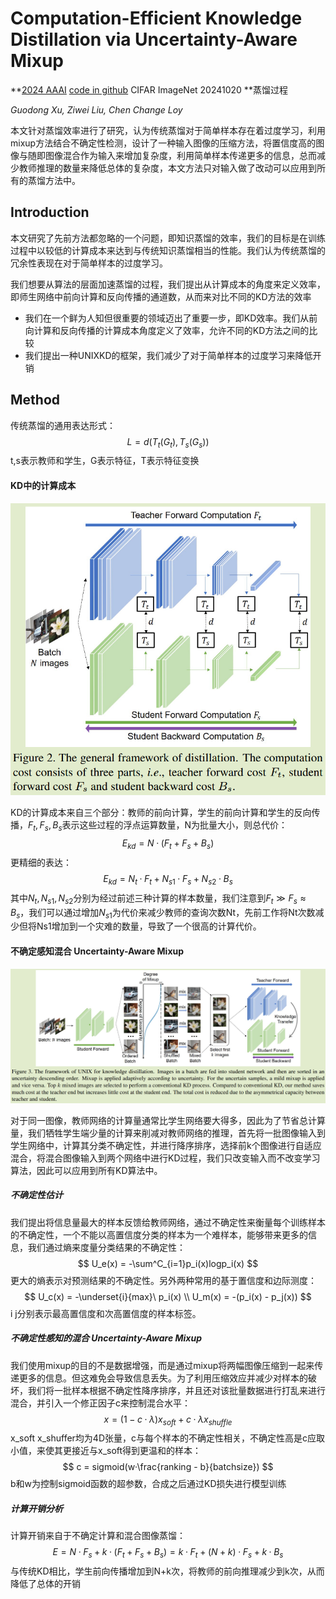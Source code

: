 # Computation-Efficient Knowledge Distillation via Uncertainty-Aware Mixup

**[2024 AAAI](https://arxiv.org/abs/2012.09413)	[code in github](https://github.com/xuguodong03/UNIXKD)	CIFAR  ImageNet	20241020	**蒸馏过程

*Guodong Xu, Ziwei Liu, Chen Change Loy*

本文针对蒸馏效率进行了研究，认为传统蒸馏对于简单样本存在着过度学习，利用mixup方法结合不确定性检测，设计了一种输入图像的压缩方法，将置信度高的图像与随即图像混合作为输入来增加复杂度，利用简单样本传递更多的信息，总而减少教师推理的数量来降低总体的复杂度，本文方法只对输入做了改动可以应用到所有的蒸馏方法中。

## Introduction 

本文研究了先前方法都忽略的一个问题，即知识蒸馏的效率，我们的目标是在训练过程中以较低的计算成本来达到与传统知识蒸馏相当的性能。我们认为传统蒸馏的冗余性表现在对于简单样本的过度学习。

我们想要从算法的层面加速蒸馏的过程，我们提出从计算成本的角度来定义效率，即师生网络中前向计算和反向传播的通道数，从而来对比不同的KD方法的效率

- 我们在一个鲜为人知但很重要的领域迈出了重要一步，即KD效率。我们从前向计算和反向传播的计算成本角度定义了效率，允许不同的KD方法之间的比较
- 我们提出一种UNIXKD的框架，我们减少了对于简单样本的过度学习来降低开销

## Method

传统蒸馏的通用表达形式：
$$
L = d(T_t(G_t), T_s(G_s))
$$
t,s表示教师和学生，G表示特征，T表示特征变换

#### KD中的计算成本

![image-20241019164746457](imgs/image-20241019164746457.png)

KD的计算成本来自三个部分：教师的前向计算，学生的前向计算和学生的反向传播，$F_t, F_s, B_s$表示这些过程的浮点运算数量，N为批量大小，则总代价：
$$
E_{kd} = N · (F_t+F_s+B_s)
$$
更精细的表达：
$$
E_{kd} = N_t·F_t + N_{s1}·F_s + N_{s2}·B_s
$$
其中$N_t, N_{s1}, N_{s2}$分别为经过前述三种计算的样本数量，我们注意到$F_t \gg F_s \approx B_s$，我们可以通过增加$N_{s1}$为代价来减少教师的查询次数Nt，先前工作将Nt次数减少但将Ns1增加到一个灾难的数量，导致了一个很高的计算代价。

#### 不确定感知混合 Uncertainty-Aware Mixup

![image-20241019165650521](imgs/image-20241019165650521.png)

对于同一图像，教师网络的计算量通常比学生网络要大得多，因此为了节省总计算量，我们牺牲学生端少量的计算来削减对教师网络的推理，首先将一批图像输入到学生网络中，计算其分类不确定性，并进行降序排序，选择前k个图像进行自适应混合，将混合图像输入到两个网络中进行KD过程，我们只改变输入而不改变学习算法，因此可以应用到所有KD算法中。

##### 不确定性估计

我们提出将信息量最大的样本反馈给教师网络，通过不确定性来衡量每个训练样本的不确定性，一个不能以高置信度分类的样本为一个难样本，能够带来更多的信息，我们通过熵来度量分类结果的不确定性：
$$
U_e(x) = -\sum^C_{i=1}p_i(x)logp_i(x)
$$
更大的熵表示对预测结果的不确定性。另外两种常用的基于置信度和边际测度：
$$
U_c(x) = -\underset{i}{max}\ p_i(x) \\
U_m(x) = -(p_i(x) - p_j(x))
$$
i j分别表示最高置信度和次高置信度的样本标签。

##### 不确定性感知的混合 Uncertainty-Aware Mixup

我们使用mixup的目的不是数据增强，而是通过mixup将两幅图像压缩到一起来传递更多的信息。但这难免会导致信息丢失。为了利用压缩效应并减少对样本的破坏，我们将一批样本根据不确定性降序排序，并且还对该批量数据进行打乱来进行混合，并引入一个修正因子c来控制混合水平：
$$
x = (1-c·\lambda)x_{soft} + c · \lambda x_{shuffle}
$$
x_soft x_shuffer均为4D张量，c与每个样本的不确定性相关，不确定性高是c应取小值，来使其更接近与x_soft得到更温和的样本：
$$
c = sigmoid(w·\frac{ranking - b}{batchsize})
$$
b和w为控制sigmoid函数的超参数，合成之后通过KD损失进行模型训练

##### 计算开销分析

计算开销来自于不确定计算和混合图像蒸馏：
$$
E = N·F_s + k·(F_t+F_s+B_s) = k·F_t + (N+k)·F_s + k·B_s
$$
与传统KD相比，学生前向传播增加到N+k次，将教师的前向推理减少到k次，从而降低了总体的开销